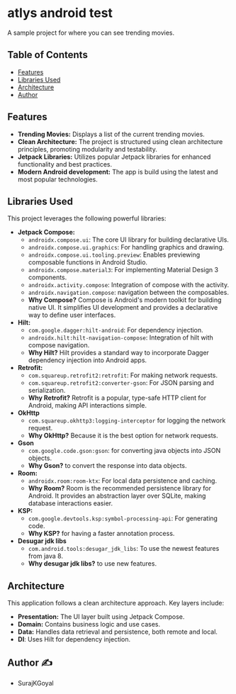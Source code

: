 # atlys android test
A sample project for where you can see trending movies.

## Table of Contents

- [Features](#features)
- [Libraries Used](#libraries-used)
- [Architecture](#architecture)
- [Author](#author)

## Features

-   **Trending Movies:** Displays a list of the current trending movies.
-   **Clean Architecture:** The project is structured using clean architecture principles, promoting modularity and testability.
-   **Jetpack Libraries:** Utilizes popular Jetpack libraries for enhanced functionality and best practices.
- **Modern Android development:** The app is build using the latest and most popular technologies.


## Libraries Used

This project leverages the following powerful libraries:
-   **Jetpack Compose:**
    -   `androidx.compose.ui`: The core UI library for building declarative UIs.
    -   `androidx.compose.ui.graphics`:  For handling graphics and drawing.
    -   `androidx.compose.ui.tooling.preview`: Enables previewing composable functions in Android Studio.
    -   `androidx.compose.material3`: For implementing Material Design 3 components.
    - `androidx.activity.compose`: Integration of compose with the activity.
    - `androidx.navigation.compose`: navigation between the composables.
    -   **Why Compose?** Compose is Android's modern toolkit for building native UI. It simplifies UI development and provides a declarative way to define user interfaces.
-   **Hilt:**
    -   `com.google.dagger:hilt-android`: For dependency injection.
    -   `androidx.hilt:hilt-navigation-compose`: Integration of hilt with compose navigation.
    - **Why Hilt?** Hilt provides a standard way to incorporate Dagger dependency injection into Android apps.
-   **Retrofit:**
    -   `com.squareup.retrofit2:retrofit`: For making network requests.
    -   `com.squareup.retrofit2:converter-gson`: For JSON parsing and serialization.
    - **Why Retrofit?** Retrofit is a popular, type-safe HTTP client for Android, making API interactions simple.
- **OkHttp**
    - `com.squareup.okhttp3:logging-interceptor` for logging the network request.
    - **Why OkHttp?** Because it is the best option for network requests.
- **Gson**
    - `com.google.code.gson:gson`: for converting java objects into JSON objects.
    - **Why Gson?** to convert the response into data objects.
-   **Room:**
    -   `androidx.room:room-ktx`: For local data persistence and caching.
    -   **Why Room?** Room is the recommended persistence library for Android. It provides an abstraction layer over SQLite, making database interactions easier.
- **KSP:**
    - `com.google.devtools.ksp:symbol-processing-api`: For generating code.
    - **Why KSP?** for having a faster annotation process.
- **Desugar jdk libs**
    - `com.android.tools:desugar_jdk_libs`: To use the newest features from java 8.
    - **Why desugar jdk libs?** to use new features.

## Architecture

This application follows a clean architecture approach. Key layers include:

-   **Presentation:** The UI layer built using Jetpack Compose.
-   **Domain:** Contains business logic and use cases.
-   **Data:** Handles data retrieval and persistence, both remote and local.
- **DI**: Uses Hilt for dependency injection.

## Author ✍️

- SurajKGoyal
